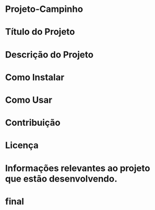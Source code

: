 # Projeto-Campinho
#
# Título do Projeto 
# Descrição do Projeto
# Como Instalar 
# Como Usar 
# Contribuição
# Licença 
# Informações relevantes ao projeto que estão desenvolvendo. 
# final
